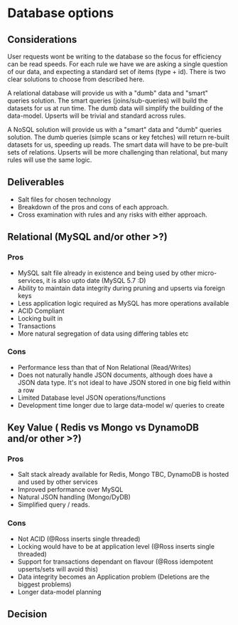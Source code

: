 # Database options

## Considerations
User requests wont be writing to the database so the focus for efficiency can be read speeds.
For each rule we have we are asking a single question of our data, and expecting
a standard set of items (type + id). There is two clear solutions to choose from
described here. 

A relational database will provide us with a "dumb" data and "smart" queries 
solution. The smart queries (joins/sub-queries) will build the datasets for us at
run time. The dumb data will simplify the building of the data-model. Upserts will
be trivial and standard across rules.

A NoSQL solution will provide us with a "smart" data and "dumb" queries solution.
The dumb queries (simple scans or key fetches) will return re-built datasets for 
us, speeding up reads. The smart data will have to be pre-built sets of relations. 
Upserts will be more challenging than relational, but many rules will use the same
logic.

## Deliverables
- Salt files for chosen technology
- Breakdown of the pros and cons of each approach.
- Cross examination with rules and any risks with either approach.

## Relational (MySQL and/or other >?)

### Pros
- MySQL salt file already in existence and being used by other micro-services, it is also upto date (MySQL 5.7 :D)
- Ability to maintain data integrity during pruning and upserts via foreign keys
- Less application logic required as MySQL has more operations available
- ACID Compliant
- Locking built in
- Transactions
- More natural segregation of data using differing tables etc

### Cons
- Performance less than that of Non Relational (Read/Writes)
- Does not naturally handle JSON documents, although does have a JSON data type. It's not ideal to have JSON stored in one big field within a row
- Limited Database level JSON operations/functions
- Development time longer due to large data-model w/ queries to create

## Key Value ( Redis vs Mongo vs DynamoDB and/or other >?)

### Pros
- Salt stack already available for Redis, Mongo TBC, DynamoDB is hosted and used by other services
- Improved performance over MySQL
- Natural JSON handling (Mongo/DyDB)
- Simplified query / reads.

### Cons
- Not ACID (@Ross inserts single threaded)
- Locking would have to be at application level (@Ross inserts single threaded)
- Support for transactions dependant on flavour (@Ross idempotent upserts/sets will avoid this)
- Data integrity becomes an Application problem (Deletions are the biggest problems)
- Longer data-model planning

## Decision
